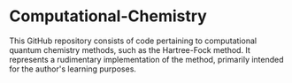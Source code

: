 # Computational-Chemistry
This GitHub repository consists of code pertaining to computational quantum chemistry methods, such as the Hartree-Fock method. It represents a rudimentary implementation of the method, primarily intended for the author's learning purposes.
